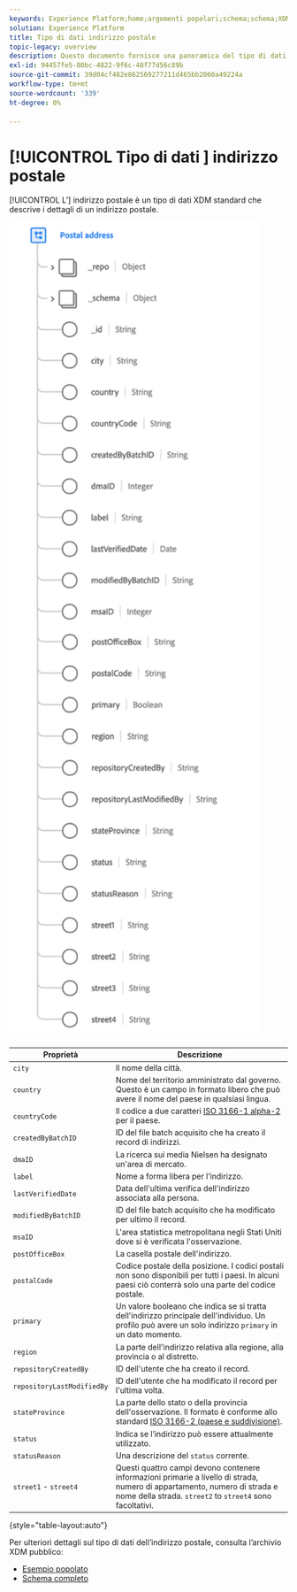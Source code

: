 ```yaml
---
keywords: Experience Platform;home;argomenti popolari;schema;schema;XDM;campi;schemi;schemi;indirizzo;xdm:address;tipo di dati;tipo di dati;tipo di dati;
solution: Experience Platform
title: Tipo di dati indirizzo postale
topic-legacy: overview
description: Questo documento fornisce una panoramica del tipo di dati XDM Indirizzo postale.
exl-id: 94457fe5-80bc-4822-9f6c-48f77d56c89b
source-git-commit: 39d04cf482e862569277211d465bb2060a49224a
workflow-type: tm+mt
source-wordcount: '339'
ht-degree: 0%

---
```


# [!UICONTROL Tipo di dati ] indirizzo postale

[!UICONTROL L’] indirizzo postale è un tipo di dati XDM standard che descrive i dettagli di un indirizzo postale.

<img src="../images/data-types/postal-address.png" width="450" /><br />

| Proprietà | Descrizione |
| --- | --- |
| `city` | Il nome della città. |
| `country` | Nome del territorio amministrato dal governo. Questo è un campo in formato libero che può avere il nome del paese in qualsiasi lingua. |
| `countryCode` | Il codice a due caratteri <a href="https://datahub.io/core/country-list">ISO 3166-1 alpha-2</a> per il paese. |
| `createdByBatchID` | ID del file batch acquisito che ha creato il record di indirizzi. |
| `dmaID` | La ricerca sui media Nielsen ha designato un&#39;area di mercato. |
| `label` | Nome a forma libera per l’indirizzo. |
| `lastVerifiedDate` | Data dell&#39;ultima verifica dell&#39;indirizzo associata alla persona. |
| `modifiedByBatchID` | ID del file batch acquisito che ha modificato per ultimo il record. |
| `msaID` | L&#39;area statistica metropolitana negli Stati Uniti dove si è verificata l&#39;osservazione. |
| `postOfficeBox` | La casella postale dell&#39;indirizzo. |
| `postalCode` | Codice postale della posizione. I codici postali non sono disponibili per tutti i paesi. In alcuni paesi ciò conterrà solo una parte del codice postale. |
| `primary` | Un valore booleano che indica se si tratta dell&#39;indirizzo principale dell&#39;individuo. Un profilo può avere un solo indirizzo `primary` in un dato momento. |
| `region` | La parte dell&#39;indirizzo relativa alla regione, alla provincia o al distretto. |
| `repositoryCreatedBy` | ID dell&#39;utente che ha creato il record. |
| `repositoryLastModifiedBy` | ID dell&#39;utente che ha modificato il record per l&#39;ultima volta. |
| `stateProvince` | La parte dello stato o della provincia dell&#39;osservazione. Il formato è conforme allo standard [ISO 3166-2 (paese e suddivisione)](http://www.unece.org/cefact/locode/subdivisions.html). |
| `status` | Indica se l’indirizzo può essere attualmente utilizzato. |
| `statusReason` | Una descrizione del `status` corrente. |
| `street1` - `street4` | Questi quattro campi devono contenere informazioni primarie a livello di strada, numero di appartamento, numero di strada e nome della strada. `street2` to  `street4` sono facoltativi. |

{style=&quot;table-layout:auto&quot;}

Per ulteriori dettagli sul tipo di dati dell’indirizzo postale, consulta l’archivio XDM pubblico:

* [Esempio popolato](https://github.com/adobe/xdm/blob/master/components/datatypes/address.example.1.json)
* [Schema completo](https://github.com/adobe/xdm/blob/master/components/datatypes/address.schema.json)

